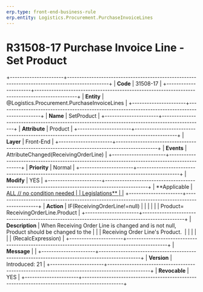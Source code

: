 ```yaml
---
erp.type: front-end-business-rule
erp.entity: Logistics.Procurement.PurchaseInvoiceLines
---
```


# R31508-17 Purchase Invoice Line - Set Product
+----------------------+-----------------------------------------------------------------------------------------------+
| **Code**             | 31508-17                                                                                      |
+----------------------+-----------------------------------------------------------------------------------------------+
| **Entity**           | @Logistics.Procurement.PurchaseInvoiceLines                                                                           |
+----------------------+-----------------------------------------------------------------------------------------------+
| **Name**             | SetProduct                                                                                    |
+----------------------+-----------------------------------------------------------------------------------------------+
| **Attribute**        | Product                                                                                       |
+----------------------+-----------------------------------------------------------------------------------------------+
| **Layer**            | Front-End                                                                                     |
+----------------------+-----------------------------------------------------------------------------------------------+
| **Events**           | AttributeChanged(ReceivingOrderLine)                                                          |
+----------------------+-----------------------------------------------------------------------------------------------+
| **Priority**         | Normal                                                                                        |
+----------------------+-----------------------------------------------------------------------------------------------+
| **Modify**           | YES                                                                                           |
+----------------------+-----------------------------------------------------------------------------------------------+
| **Applicable         | [ALL // no condition needed                                                                   |
| Legislations**       | ](https://confluence.erp.net/display/techdoc/Country+Specific+Functionality)                  |
+----------------------+-----------------------------------------------------------------------------------------------+
| **Action**           | IF(ReceivingOrderLine!=null)                                                                  |
|                      |                                                                                               |
|                      | Product= ReceivingOrderLine.Product                                                           |
+----------------------+-----------------------------------------------------------------------------------------------+
| **Description**      | When Receiving Order Line is changed and is not null, Product should be changed to the        |
|                      | Receiving Order Line\'s Product.                                                              |
|                      |                                                                                               |
|                      | (RecalcExpression)                                                                            |
+----------------------+-----------------------------------------------------------------------------------------------+
| **Message**          |                                                                                               |
+----------------------+-----------------------------------------------------------------------------------------------+
| **Version**          | Introduced: 21                                                                                |
+----------------------+-----------------------------------------------------------------------------------------------+
| **Revocable**        | YES                                                                                           |
+----------------------+-----------------------------------------------------------------------------------------------+

  

  

  
